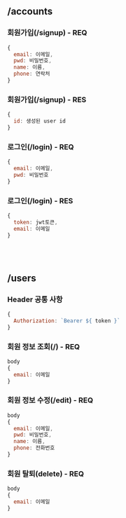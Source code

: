 ## /accounts
### 회원가입(/signup) - REQ


```javascript
{
  email: 이메일,
  pwd: 비밀번호,
  name: 이름,
  phone: 연락처
}
```


### 회원가입(/signup) - RES
```javascript
{
  id: 생성된 user id
}
```
### 로그인(/login) - REQ
```javascript
{
  email: 이메일,
  pwd: 비밀번호
}
```
### 로그인(/login) - RES
```javascript
{
  token: jwt토큰,
  email: 이메일
}
```

<br/><br/>
## /users
### Header 공통 사항
```javascript
{
  Authorization: `Bearer ${ token }`
}
```
### 회원 정보 조회(/) - REQ
```javascript
body
{
  email: 이메일
}
```
### 회원 정보 수정(/edit) - REQ
```javascript
body
{
  email: 이메일,
  pwd: 비밀번호,
  name: 이름,
  phone: 전화번호
}
```
### 회원 탈퇴(delete) - REQ
```javascript
body
{
  email: 이메일
}
```
